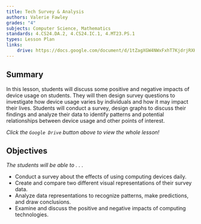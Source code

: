 ```yaml
---
title: Tech Survey & Analysis
authors: Valerie Fawley
grades: "4"
subjects: Computer Science, Mathematics
standards: 4.CS24.DA.2, 4.CS24.IC.1, 4.MT23.PS.1
types: Lesson Plan
links:
    drive: https://docs.google.com/document/d/1tZagXGW4NWxFxhT7KjdrjRXHbxARBMYn5PYBixOvTII/edit
---
```


## Summary

In this lesson, students will discuss some positive and negative impacts of device usage on students. They will then design survey questions to investigate how device usage varies by individuals and how it may impact their lives. Students will conduct a survey, design graphs to discuss their findings and analyze their data to identify patterns and potential relationships between device usage and other points of interest.

*Click the `Google Drive` button above to view the whole lesson!*

## Objectives

*The students will be able to . . .*

* Conduct a survey about the effects of using computing devices daily.
* Create and compare two different visual representations of their survey data.
* Analyze data representations to recognize patterns, make predictions, and draw conclusions.
* Examine and discuss the positive and negative impacts of computing technologies.
